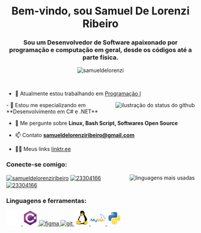 <h1 align="center">Bem-vindo, sou Samuel De Lorenzi Ribeiro</h1>
<h3 align="center">Sou um Desenvolvedor de Software apaixonado por programação e computação em geral, desde os códigos até a parte física.</h3>

<p align="center"> <img src="https://komarev.com/ghpvc/?username=samueldelorenzi&label=Profile%20views&color=0e75b6&style=flat" alt="samueldelorenzi" /> </p>

<p align="center"> <a href="https://twitter.com/" target="blank"><img src="https://img.shields.io/twitter/follow/?logo=twitter&style=for-the-badge" alt="" /></a> </p>

- 🔭 Atualmente estou trabalhando em [Programação I](https://github.com/samueldelorenzi/ProgramacaoI)
<img align='right' src="https://github-readme-stats.vercel.app/api?username=samueldelorenzi&theme=dark&show_icons=true" alt="ilustração do status do github">
- 🌱 Estou me especializando em **Desenvolvimento em C# e .NET**

- 💬 Me pergunte sobre **Linux, Bash Script, Softwares Open Source**

- 📫 Contato **samueldelorenziribeiro@gmail.com**

- 👨‍💻 Meus links [linktr.ee](https://linktr.ee/samueldelorenzi)


<h3 align="left">Conecte-se comigo:</h3>

<img align='right' src="https://github-readme-stats.vercel.app/api/top-langs/?username=samueldelorenzi&hide=html&layout=compact&theme=dark" alt="linguagens mais usadas">

<p align="left">
<a href="https://linkedin.com/in/samueldelorenziribeiro" target="blank"><img align="center" src="https://raw.githubusercontent.com/rahuldkjain/github-profile-readme-generator/master/src/images/icons/Social/linked-in-alt.svg" alt="samueldelorenziribeiro" height="30" width="40" /></a>
<a href="https://stackoverflow.com/users/23304166" target="blank"><img align="center" src="https://raw.githubusercontent.com/rahuldkjain/github-profile-readme-generator/master/src/images/icons/Social/stack-overflow.svg" alt="23304166" height="30" width="40" /></a>
<a href="mailto:samueldelorenziribeiro@gmail.com" target="blank"><img align="center" src="https://www.vectorlogo.zone/logos/gmail/gmail-icon.svg" alt="23304166" height="30" width="40" /></a>
</p>

<h3 align="left">Linguagens e ferramentas:</h3>
<p align="left"> <a href="https://www.gnu.org/software/bash/" target="_blank" rel="noreferrer"> <img src="https://github.com/samueldelorenzi/samueldelorenzi/blob/main/gnu_bash-icon-white.PNG" alt="bash" width="40" height="40"/> </a> <a href="https://www.w3schools.com/cs/" target="_blank" rel="noreferrer"> <img src="https://raw.githubusercontent.com/devicons/devicon/master/icons/csharp/csharp-original.svg" alt="csharp" width="40" height="40"/> </a> <a href="https://www.figma.com/" target="_blank" rel="noreferrer"> <img src="https://www.vectorlogo.zone/logos/figma/figma-icon.svg" alt="figma" width="40" height="40"/> </a> <a href="https://git-scm.com/" target="_blank" rel="noreferrer"> <img src="https://www.vectorlogo.zone/logos/git-scm/git-scm-icon.svg" alt="git" width="40" height="40"/> </a> <a href="https://www.linux.org/" target="_blank" rel="noreferrer"> <img src="https://raw.githubusercontent.com/devicons/devicon/master/icons/linux/linux-original.svg" alt="linux" width="40" height="40"/> </a> <a href="https://www.mysql.com/" target="_blank" rel="noreferrer"> <img src="https://raw.githubusercontent.com/devicons/devicon/master/icons/mysql/mysql-original-wordmark.svg" alt="mysql" width="40" height="40"/> </a> <a href="https://www.python.org" target="_blank" rel="noreferrer"> <img src="https://raw.githubusercontent.com/devicons/devicon/master/icons/python/python-original.svg" alt="python" width="40" height="40"/> </a> </p>



